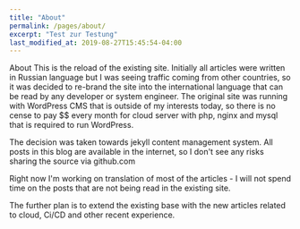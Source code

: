 ```yaml
---
title: "About"
permalink: /pages/about/
excerpt: "Test zur Testung"
last_modified_at: 2019-08-27T15:45:54-04:00
---
```


About
This is the reload of the existing site. Initially all articles were written in Russian language but I was seeing traffic coming from other countries, so it was decided to re-brand the site into the international language that can be read by any developer or system engineer. The original site was running with WordPress CMS that is outside of my interests today, so there is no cense to pay $$ every month for cloud server with php, nginx and mysql that is required to run WordPress.

The decision was taken towards jekyll content management system. All posts in this blog are available in the internet, so I don't see any risks sharing the source via github.com

Right now I'm working on translation of most of the articles - I will not spend time on the posts that are not being read in the existing site.

The further plan is to extend the existing base with the new articles related to cloud, Ci/CD and other recent experience.

